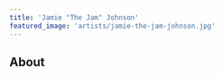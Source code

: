 ```yaml
---
title: 'Jamie "The Jam" Johnson'
featured_image: 'artists/jamie-the-jam-johnson.jpg'
---
```


## About


